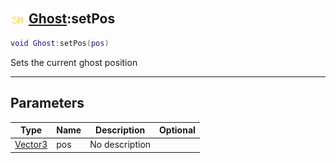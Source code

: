 ## <img src="../../.gitbook/assets/shared.png" width="24" height=24 /> [Ghost](https://iaswiki.rawr.dev/readme/ghost):setPos

```lua
void Ghost:setPos(pos)
```

Sets the current ghost position

------
## Parameters

| Type   | Name | Description | Optional |
| ------ | ---- | ----------- | -------: |
| [Vector3](https://iaswiki.rawr.dev/readme/vector3) | pos | No description |  |

